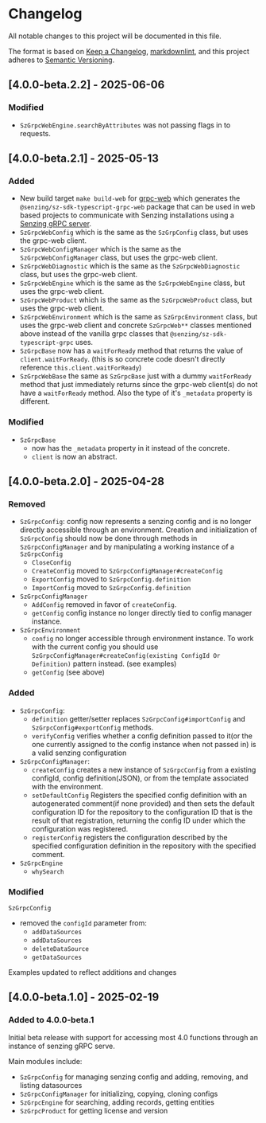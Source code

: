 # Changelog

All notable changes to this project will be documented in this file.

The format is based on [Keep a Changelog], [markdownlint],
and this project adheres to [Semantic Versioning].

## [4.0.0-beta.2.2] - 2025-06-06

### Modified

- `SzGrpcWebEngine.searchByAttributes` was not passing flags in to requests.

## [4.0.0-beta.2.1] - 2025-05-13

### Added

- New build target `make build-web` for [grpc-web](https://github.com/grpc/grpc-web) which generates the `@senzing/sz-sdk-typescript-grpc-web` package that can be used in web based projects to communicate with Senzing installations using a [Senzing gRPC server](https://github.com/senzing-garage/serve-grpc).
- `SzGrpcWebConfig` which is the same as the `SzGrpConfig` class, but uses the grpc-web client.
- `SzGrpcWebConfigManager` which is the same as the `SzGrpcWebConfigManager` class, but uses the grpc-web client.
- `SzGrpcWebDiagnostic` which is the same as the `SzGrpcWebDiagnostic` class, but uses the grpc-web client.
- `SzGrpcWebEngine` which is the same as the `SzGrpcWebEngine` class, but uses the grpc-web client.
- `SzGrpcWebProduct` which is the same as the `SzGrpcWebProduct` class, but uses the grpc-web client.
- `SzGrpcWebEnvironment` which is the same as `SzGrpcEnvironment` class, but uses the grpc-web client and concrete `SzGrpcWeb**` classes mentioned above instead of the vanilla grpc classes that `@senzing/sz-sdk-typescript-grpc` uses.
- `SzGrpcBase` now has a `waitForReady` method that returns the value of `client.waitForReady`. (this is so concrete code doesn't directly reference `this.client.waitForReady`)
- `SzGrpcWebBase` the same as `SzGrpcBase` just with a dummy `waitForReady` method that just immediately returns since the grpc-web client(s) do not have a `waitForReady` method. Also the type of it's `_metadata` property is different.

### Modified

- `SzGrpcBase`
  - now has the `_metadata` property in it instead of the concrete.
  - `client` is now an abstract.

## [4.0.0-beta.2.0] - 2025-04-28

### Removed

- `SzGrpcConfig`: config now represents a senzing config and is no longer directly accessible through an environment. Creation and initialization of `SzGrpcConfig` should now be done through methods in `SzGrpcConfigManager` and by manipulating a working instance of a `SzGrpcConfig`
  - `CloseConfig`
  - `CreateConfig` moved to `SzGrpcConfigManager#createConfig`
  - `ExportConfig` moved to `SzGrpcConfig.definition`
  - `ImportConfig` moved to `SzGrpcConfig.definition`
- `SzGrpcConfigManager`
  - `AddConfig` removed in favor of `createConfig`.
  - `getConfig` config instance no longer directly tied to config manager instance.
- `SzGrpcEnvironment`
  - `config` no longer accessible through environment instance. To work with the current config you should use `SzGrpcConfigManager#createConfig(existing ConfigId Or Definition)` pattern instead. (see examples)
  - `getConfig` (see above)

### Added

- `SzGrpcConfig`:
  - `definition` getter/setter replaces `SzGrpcConfig#importConfig` and `SzGrpcConfig#exportConfig` methods.
  - `verifyConfig` verifies whether a config definition passed to it(or the one currently assigned to the config instance when not passed in) is a valid senzing configuration
- `SzGrpcConfigManager`:
  - `createConfig` creates a new instance of `SzGrpcConfig` from a existing configId, config definition(JSON), or from the template associated with the environment.
  - `setDefaultConfig` Registers the specified config definition with an autogenerated comment(if none provided) and then sets the default configuration ID for the repository to the configuration ID that is the result of that registration, returning the config ID under which the configuration was registered.
  - `registerConfig` registers the configuration described by the specified configuration definition in the repository with the specified comment.
- `SzGrpcEngine`
  - `whySearch`

### Modified

`SzGrpcConfig`

- removed the `configId` parameter from:
  - `addDataSources`
  - `addDataSources`
  - `deleteDataSource`
  - `getDataSources`

Examples updated to reflect additions and changes

## [4.0.0-beta.1.0] - 2025-02-19

### Added to 4.0.0-beta.1

Initial beta release with support for accessing most 4.0 functions through
an instance of senzing gRPC serve.

Main modules include:

- `SzGrpcConfig` for managing senzing config and adding, removing, and listing datasources
- `SzGrpcConfigManager` for initializing, copying, cloning configs
- `SzGrpcEngine` for searching, adding records, getting entities
- `SzGrpcProduct` for getting license and version

[Keep a Changelog]: https://keepachangelog.com/en/1.0.0/
[markdownlint]: https://dlaa.me/markdownlint/
[Semantic Versioning]: https://semver.org/spec/v2.0.0.html
